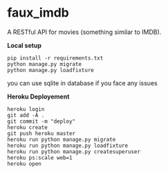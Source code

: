 # faux_imdb

A RESTful API for movies (something similar to IMDB).

**Local setup**

    pip install -r requirements.txt
    python manage.py migrate
    python manage.py loadfixture
    
you can use sqlite in database if you face any issues

**Heroku Deployement**


    heroku login
    git add -A .
    git commit -m "deploy"
    heroku create
    git push heroku master
    heroku run python manage.py migrate
    heroku run python manage.py loadfixture
    heroku run python manage.py createsuperuser
    heroku ps:scale web=1
    heroku open

